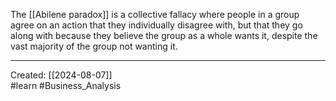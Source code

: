 The [[Abilene paradox]] is a collective fallacy where people in a group agree on an action that they individually disagree with, but that they go along with because they believe the group as a whole wants it, despite the vast majority of the group not wanting it.

***

Created: [[2024-08-07]]  
#learn #Business_Analysis 